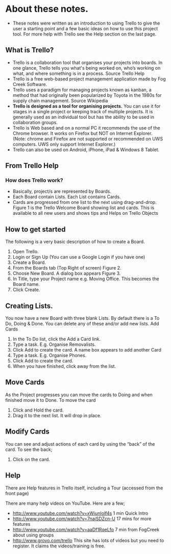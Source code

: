 # About these notes.
- These notes were written as an introduction to using Trello to give the user a starting point and a few basic ideas on how to use this project tool. 
For more help with Trello see the Help section on the last page.

## What is Trello?
- Trello is a collaboration tool that organises your projects into boards. In one glance, Trello tells you what's being worked on, who’s working on what, and where something is in a process. Source Trello Help
- Trello is a free web-based project management application made by Fog Creek Software.
- Trello uses a paradigm for managing projects known as kanban, a method that had originally been popularized by Toyota in the 1980s for supply chain management. Source Wikipedia
- **Trello is designed as a tool for organising projects.** You can use it for stages in a single project or keeping track of multiple projects. It is generally used as an individual tool but has the ability to be used in collaboration groups.
- Trello is Web based and on a normal PC it recommends the use of the Chrome browser. It works on Firefox but NOT on Internet Explorer. (Note: chrome and Firefox are not supported or recommended on UWS computers. UWS only support Internet Explorer.) 
- Trello can also be used on Android, iPhone, iPad & Windows 8 Tablet.

## From Trello Help  
### How does Trello work?
- Basically, project/s are represented by Boards. 
- Each Board contain Lists.  Each List contains Cards. 
- Cards are progressed from one list to the next using drag-and-drop.
Figure 1 is the Trello Welcome Board showing list and cards. This is available to all new users and shows tips and Helps on Trello Objects



## How to get started
The following is a very basic description of how to create a Board.
  1. Open Trello.
  2. Login or Sign Up (You can use a Google Login if you have one)
  3. Create a Board.
  4. From the Boards tab (Top Right of screen) Figure 2.
  5. Choose New Board. A dialog box appears Figure 3.
  6. In Title, type your Project name e.g. Moving Office. This becomes the Board name. 
  7. Click Create.

## Creating Lists.
You now have a new Board with three blank Lists. 
By default there is a To Do, Doing & Done. You can delete any of these and/or add new lists. 
Add Cards
  1. In the To Do list, click the Add a Card link. 
  2. Type a task. E.g. Organise Removalists.
  3. Click Add to create the card. A name box appears to add another Card
  4. Type a task. E.g. Organise Phones.
  5. Click Add to create the card. 
  6. When you have finished, click away from the list.

## Move Cards
As the Project progresses you can move the cards to Doing and when finished move it to Done. To move the card
  1. Click and Hold the card.
  2. Drag it to the next list. It will drop in place.

## Modify Cards
You can see and adjust actions of each card by using the “back” of the card. To see the back; 
  1. Click on the card.

## Help
There are Help features in Trello itself, including a Tour (accessed from the 
front page)

There are many help videos on YouTube. Here are a few;
  - http://www.youtube.com/watch?v=xWiunIolf4s	1 min Quick Intro
  - http://www.youtube.com/watch?v=7najSDZcn-U	17 mins for more features
  - http://www.youtube.com/watch?v=aaDf1RqeLfo	7 min from FogCreek about using groups
  - http://www.grovo.com/trello This site has lots of videos but you need to register. It claims the videos/training is free.




